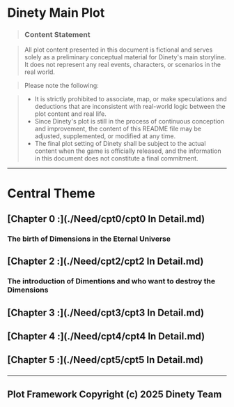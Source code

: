 # Dinety Main Plot
> ### **Content Statement**
 
> All plot content presented in this document is fictional and serves solely as a preliminary conceptual material for Dinety's main storyline. It does not represent any real events, characters, or scenarios in the real world.
 
> Please note the following:
 
> - It is strictly prohibited to associate, map, or make speculations and deductions that are inconsistent with real-world logic between the plot content and real life.
> - Since Dinety's plot is still in the process of continuous conception and improvement, the content of this README file may be adjusted, supplemented, or modified at any time.
> - The final plot setting of Dinety shall be subject to the actual content when the game is officially released, and the information in this document does not constitute a final commitment.
---
# Central Theme
## [Chapter 0 :](./Need/cpt0/cpt0 In Detail.md)
### The birth of Dimensions in the Eternal Universe


## [Chapter 2 :](./Need/cpt2/cpt2 In Detail.md)
### The introduction of Dimentions and who want to destroy the Dimensions

## [Chapter 3 :](./Need/cpt3/cpt3 In Detail.md)
### 

## [Chapter 4 :](./Need/cpt4/cpt4 In Detail.md)
### 

## [Chapter 5 :](./Need/cpt5/cpt5 In Detail.md)
###
---
## Plot Framework Copyright (c) 2025 Dinety Team

